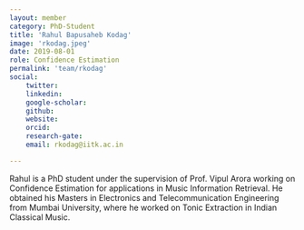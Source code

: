 ```yaml
---
layout: member
category: PhD-Student
title: 'Rahul Bapusaheb Kodag'
image: 'rkodag.jpeg'
date: 2019-08-01
role: Confidence Estimation
permalink: 'team/rkodag'
social:
    twitter: 
    linkedin: 
    google-scholar: 
    github: 
    website:
    orcid:
    research-gate:
    email: rkodag@iitk.ac.in

---
```


Rahul is a PhD student under the supervision of Prof. Vipul Arora working on Confidence Estimation for applications in Music Information Retrieval. He obtained his Masters in Electronics and Telecommunication Engineering from Mumbai University, where he worked on Tonic Extraction in Indian Classical Music.
